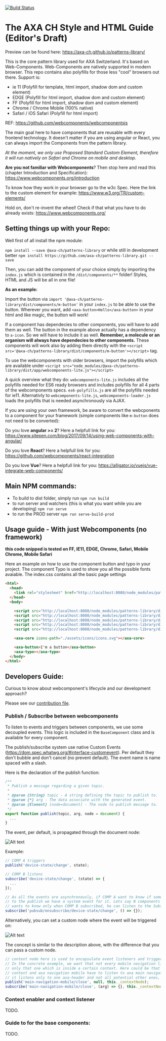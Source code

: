 [![Build Status](https://travis-ci.org/LucaMele/jquery-free.svg?branch=master)](https://travis-ci.org/axa-ch/patterns-library)

# The AXA CH Style and HTML Guide (Editor's Draft)

Preview can be found here: https://axa-ch.github.io/patterns-library/

This is the core pattern library used for AXA Switzerland. It's based on Web-Components.
Web-Components are natively supported in modern browser. This repo contains also polyfills for those
less "cool" browsers out there. Support is:

* ie 11 (Polyfill for template, html import, shadow dom and custom element)
* EDGE (Polyfill for html import, shadow dom and custom element)
* FF (Polyfill for html import, shadow dom and custom element)
* Chrome / Chrome Mobile (100% native)
* Safari / iOS Safari (Polyfill for html import)

REF: https://github.com/webcomponents/webcomponentsjs

The main goal here to have components that are reusable with every frontend technology. It doesn't matter if you are using angular or React, you can always import the Components from the pattern library.

*At the moment, we only use Proposed Standard Custom Element, therefore it will run natively on Safari and Chrome on mobile and desktop.*

__Are you not familiar with Webcomponents__?
Then stop here and read this (chapter Introduction and Specification): https://www.webcomponents.org/introduction

To know how they work in your browser go to the w3c Spec. Here the link to the custom element for example: https://www.w3.org/TR/custom-elements/

Hold on, don't re-invent the wheel! Check if that what you have to do already exists: https://www.webcomponents.org/  

## Setting things up with your Repo:

Well first of all install the npm module:

`npm install --save @axa-ch/patterns-library` or while still in development better `npm install https://github.com/axa-ch/patterns-library.git --save`

Then, you can add the component of your choice simply by importing the `index.js` which is contained in the  `/dist/components/**` folder! Styles, HTML and JS will be all in one file!

**As an example:**

Import the button via `import '@axa-ch/patterns-library/dist/components/m-button'` in your `index.js` to be able to use the button. Wherever you want, add `<axa-button>Hello</axa-button>` in your html and like magic, the button will work!

If a component has dependecies to other components, you will have to add them as well. The button in the example above actually has a dependency to `a-icon`. So we will have to include it as well. **Remember, a molecule or an organism will always have dependecies to other components.** These components will work also by adding them directly with the `<script src='@axa-ch/patterns-library/dist/components/m-button'></script>` tag.

To use the webcomponents with older browsers, import the polyfills which are available under
`<script src="node_modules/@axa-ch/patterns-library/dist/app/webcomponents-lite.js"></script>`

A quick overview what they do:
`webcomponents-lite.js` includes all the polyfills needed for ES6 ready browsers and includes polyfills for all 4 parts of the webcomponents specs.
`es6-polyfills.js` are all the polyfills needed for ie11.
Alternativly to `webcomponents-lite.js`, `webcomponents-loader.js` loads the polyfills that is needed asynchronously via AJAX.

If you are using your own framework, be aware to convert the webcponents to a component for your framework (simple components like `m-button` does not need to be converted):

Do you love **angular >= 2**? Here a helpfull link for you: https://www.sitepen.com/blog/2017/09/14/using-web-components-with-angular/

Do you love **React**? Here a helpfull link for you: https://github.com/webcomponents/react-integration

Do you love **Vue**? Here a helpfull link for you: https://alligator.io/vuejs/vue-integrate-web-components/

## Main NPM commands:

* To build to dist folder, simply run `npm run build`
* to run server and watchers (this is what you want while you are developing) `npm run serve`
* to run the PROD server `npm run serve-build-prod`

## Usage guide - With just Webcomponents (no framework)

__this code snipped is tested on FF, IE11, EDGE, Chrome, Safari, Mobile Chrome, Mobile Safari__

Here an example on how to use the component button and typo in your project. The component Typo is used to show you
all the possible fonts avaiable. The index.css contains all the basic page settings

```html
<html>
  <head>
    <link rel="stylesheet" href="http://localhost:8080/node_modules/patterns-library/dist/index.css">
  </head>
  <body>

    <script src="http://localhost:8080/node_modules/patterns-library/dist/app/es6-polyfills.js"></script>
    <script src="http://localhost:8080/node_modules/patterns-library/dist/app/webcomponents-lite.js"></script>
    <script src="http://localhost:8080/node_modules/patterns-library/dist/components/core/index.js"></script>
    <script src="http://localhost:8080/node_modules/patterns-library/dist/components/m-button/index.js"></script>
    <script src="http://localhost:8080/node_modules/patterns-library/dist/components/a-typo/index.js"></script>

    <axa-core icons-path="./assets/icons/icons.svg"></axa-core>

    <axa-button>I'm a button</axa-button>
    <axa-typo></axa-typo>
  </body>
</html>
```

## Developers Guide:

Curious to know about webcomponent's lifecycle and our development approach?

Please see our [contribution file](./CONTRIBUTING.md).

### Publish / Subscribe between webcomponents

To listen to events and triggers between components, we use some decoupled events. This logic is included in the `BaseComponent` class and is available for every component.

The publish/subscribe system use native Custom Events (https://dom.spec.whatwg.org/#interface-customevent). Per default they don't bubble and don't cancel (no prevent default). The event name is name spaced with a slash.

Here is the declaration of the publish function:

```javascript
/**
 * Publish a message regarding a given topic.
 *
 * @param {String} topic - A string defining the topic to publish to.
 * @param {*} arg - The data associate with the generated event.
 * @param {Element} [node=document] - The node to publish message to.
 */
export function publish(topic, arg, node = document) {
  ...
}
```

The event, per default, is propagated through the document node:

![Alt text](./readme-assets/pub-sub-default-ev.png)

Example:
```javascript
// COMP A triggers
publish('device-state/change', state);

// COMP B listens
subscribe('device-state/change', (state) => {
  ...
});

// As all the events are asynchronously, if COMP A want to know if someone specifically subscribe
// to the publish we have a system event for it. Lets say N components will or have subscribed to COMP A, but COMP A
// wants to know only when COMP B subscribed, he can listen to the Subscription event of COMP B:
subscribe('pubsub/onsubscribe/device-state/change', () => {});

```

Alternatively, you can set a custom node where the event will be triggered on:

![Alt text](./readme-assets/pub-sub-custom-ev.png)

The concept is similar to the description above, with the difference that you can pass a custom node.

```javascript
// context node here is used to encapsulate event listeners and triggers to a single container.
// In the concrete example, we want that not every mobile navigation listen to a publish event, but
// only that one which is inside a certain context. Here could be that axa-header is the containing
// context and axa navigation mobile have to listen to axa main navigation. In order to be sure that
// it listens only to one axa-header and not all potential other ones, we use the context
publish('main-navigation-mobile/close', null, this._contextNode);
subscribe('main-navigation-mobile/close', (arg) => {}, this._contextNode);
```

### Context enabler and context listener

TODO.

### Guide to for the base components:

TODO.
